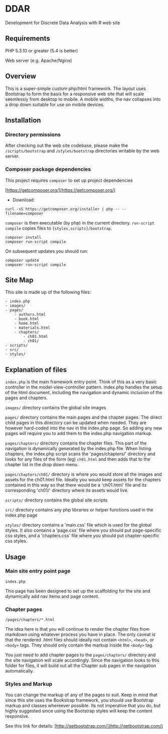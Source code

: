 # DDAR
Development for Discrete Data Analysis with R web site

## Requirements ##

PHP 5.3.10 or greater (5.4 is better)

Web server (e.g. Apache/Nginx)

## Overview ##

This is a super-simple custom php/html framework. The layout uses Bootstrap to
form the basis for a responsive web site that will scale seemlessly from
desktop to mobile. A mobile widths, the nav collapses into a drop down suitable
for use on mobile devices.

## Installation ##

### Directory permissions ###

After checking out the web site codebase, please make the `/scripts/bootstrap`
and `/styles/bootstrap` directories writable by the web server.

### Composer package dependencies ###

This project requires `composer` to set up project dependencies

[https://getcomposer.org/](https://getcomposer.org/)

* Download:
```
curl -sS https://getcomposer.org/installer | php -- --filename=composer
```

`composer` is then executable (by php) in the current directory. `run-script compile` copies files
to `{styles,scripts}/bootstrap`.

```
composer install
composer run-script compile
```

On subsequent updates you should run:

```
composer update
composer run-script compile
```

## Site Map ##

This site is made up of the following files:

```
- index.php
- images/
- pages/
	- authors.html
	- book.html
	- home.html
	- materials.html
	- chapters/
		- ch01.html
		- ch01/
- scripts/
- src/
- styles/
```

## Explanation of files ##

`index.php` is the main framework entry point. Think of this as a very basic
controller in the model-view-controller pattern. index.php handles the setup of
the html document, including the navigation and dynamic inclusion of the pages
and chapters.

`images/` directory contains the global site images

`pages/` directory contains the main pages and the chapter pages. The direct
child pages  in this directory can be updated when needed. They are however
hard-coded into the nav in the index.php page. So adding any new pages will
require you to add them to the index.php navigation markup.

`pages/chapters/` directory contains the chapter files. This part of the
navigation is dynamically generated by the index.php file. When listing
chapters, the index.php script scans the 'pages/chapters/' directory and looks
for any files of the form (eg) `ch01.html` and then adds that to the chapter
list in the drop down menu.

`pages/chapters/ch01/` directory is where you would store all the images and
assets for the ch01.html file. Ideally you would keep assets for the chapters
contained in this way so that there would be a 'ch01.html' file and its
corresponding 'ch01/' directory where its assets would live.

`scripts/` directory contains the global site scripts

`src/` directory contains any php libraries or helper functions used in the
index.php page

`styles/` directory contains a 'main.css' file which is used for the global
styles. It also contains a 'page.css' file where you should put page-specific
css styles, and a 'chapters.css' file where you should put chapter-specific css
styles.

## Usage ##

### Main site entry point page ###

`index.php`

This page has been designed to set up the scaffolding for the site and
dynamically add nav items and page content.

### Chapter pages ###

`/pages/chapters/*.html`

The idea here is that you will continue to render the chapter files from
markdown using whatever process you have in place. The only caveat is that the
rendered .html files should ideally not contain `<html>`, `<head>`, or
`<body>` tags. They should only contain the markup inside the `<body>` tag.

You just need to add chapter pages to the `pages/chapters/` directory and the
site navigation will scale accordingly. Since the navigation looks to this
folder for files, it will build out all the Chapter sub pages in the navigation
automatically.

### Styles and Markup ###

You can change the markup of any of the pages to suit. Keep in mind that since
this site uses the Bookstrap framework, you should use Bootstrap markup and
classes whereever possible. Its not imperative that you do, but highly
suggested since using the Bootstrap styles will keep the content responsive.

See this link for details:
[http://getbootstrap.com/](http://getbootstrap.com/)
